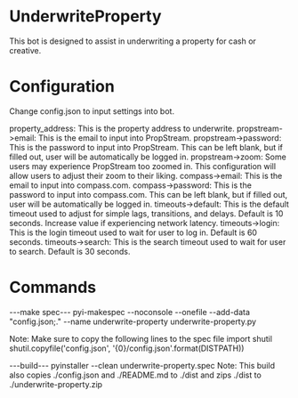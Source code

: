 # UnderwriteProperty
This bot is designed to assist in underwriting a property for cash or creative.

# Configuration
Change config.json to input settings into bot.

property_address: This is the property address to underwrite.
propstream->email: This is the email to input into PropStream.
propstream->password: This is the password to input into PropStream. This can be left blank, but if filled out, user will be automatically be logged in.
propstream->zoom: Some users may experience PropStream too zoomed in. This configuration will allow users to adjust their zoom to their liking.
compass->email: This is the email to input into compass.com.
compass->password: This is the password to input into compass.com. This can be left blank, but if filled out, user will be automatically be logged in.
timeouts->default: This is the default timeout used to adjust for simple lags, transitions, and delays. Default is 10 seconds. Increase value if experiencing network latency.
timeouts->login: This is the login timeout used to wait for user to log in. Default is 60 seconds.
timeouts->search: This is the search timeout used to wait for user to search. Default is 30 seconds.

# Commands
---make spec---
pyi-makespec --noconsole --onefile --add-data "config.json;." --name underwrite-property underwrite-property.py

Note: Make sure to copy the following lines to the spec file
import shutil
shutil.copyfile('config.json', '{0}/config.json'.format(DISTPATH))

---build---
pyinstaller --clean underwrite-property.spec
Note: This build also copies ./config.json and ./README.md to ./dist and zips ./dist to ./underwrite-property.zip